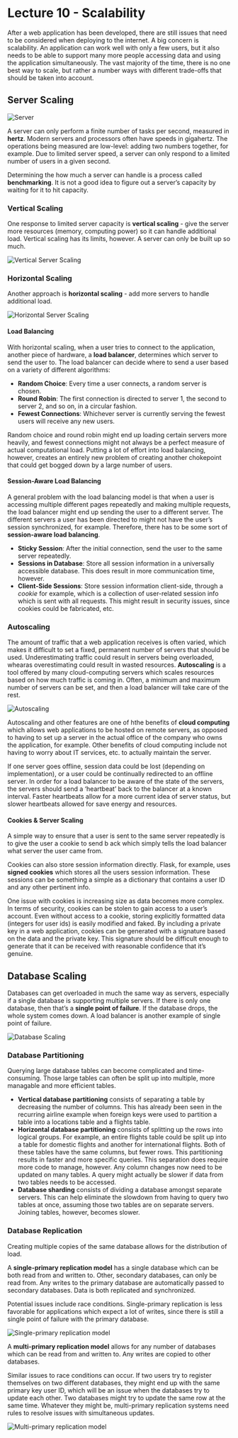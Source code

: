 # Lecture 10 - Scalability
After a web application has been developed, there are still issues that need to be considered when deploying to the internet. A big concern is scalability. An application can work well with only a few users, but it also needs to be able to support many more people accessing data and using the application simultaneously. The vast majority of the time, there is no one best way to scale, but rather a number ways with different trade-offs that should be taken into account.

## Server Scaling

![Server](img/0-server.png)

A server can only perform a finite number of tasks per second, measured in **hertz**. Modern servers and processors often have speeds in gigahertz. The operations being measured are low-level: adding two numbers together, for example. Due to limited server speed, a server can only respond to a limited number of users in a given second.

Determining the how much a server can handle is a process called **benchmarking**. It is not a good idea to figure out a server’s capacity by waiting for it to hit capacity.

### Vertical Scaling
One response to limited server capacity is **vertical scaling** - give the server more resources (memory, computing power) so it can handle additional load. Vertical scaling has its limits, however. A server can only be built up so much.

![Vertical Server Scaling](img/1-vertical-scaling.png)

### Horizontal Scaling
Another approach is **horizontal scaling** - add more servers to handle additional load.

![Horizontal Server Scaling](img/2-horizontal-scaling.png)

#### Load Balancing
With horizontal scaling, when a user tries to connect to the application, another piece of hardware, a **load balancer**, determines which server to send the user to. The load balancer can decide where to send a user based on a variety of different algorithms:
- **Random Choice**: Every time a user connects, a random server is chosen.
- **Round Robin**: The first connection is directed to server 1, the second to server 2, and so on, in a circular fashion.
- **Fewest Connections**: Whichever server is currently serving the fewest users will receive any new users.

Random choice and round robin might end up loading certain servers more heavily, and fewest connections might not always be a perfect measure of actual computational load. Putting a lot of effort into load balancing, however, creates an entirely new problem of creating another chokepoint that could get bogged down by a large number of users.

#### Session-Aware Load Balancing
A general problem with the load balancing model is that when a user is accessing multiple different pages repeatedly and making multiple requests, the load balancer might end up sending the user to a different server. The different servers a user has been directed to might not have the user’s session synchronized, for example. Therefore, there has to be some sort of **session-aware load balancing**.

- **Sticky Session**: After the initial connection, send the user to the same server repeatedly.
- **Sessions in Database**: Store all session information in a universally accessible database. This does result in more communication time, however.
- **Client-Side Sessions**: Store session information client-side, through a *cookie* for example, which is a collection of user-related session info which is sent with all requests. This might result in security issues, since cookies could be fabricated, etc.

### Autoscaling
The amount of traffic that a web application receives is often varied, which makes it difficult to set a fixed, permanent number of servers that should be used. Underestimating traffic could result in servers being overloaded, whearas overestimating could result in wasted resources. **Autoscaling** is a tool offered by many cloud-computing servers which scales resources based on how much traffic is coming in. Often, a minimum and maximum number of servers can be set, and then a load balancer will take care of the rest.

![Autoscaling](img/3-autoscaler.png)

Autoscaling and other features are one of hthe benefits of **cloud computing** which allows web applications to be hosted on remote servers, as opposed to having to set up a server in the actual office of the company who owns the application, for example. Other benefits of cloud computing include not having to worry about IT services, etc. to actually maintain the server.

If one server goes offline, session data could be lost (depending on implementation), or a user could be continually redirected to an offline server. In order for a load balancer to be aware of the state of the servers, the servers should send a ‘heartbeat’ back to the balancer at a known interval. Faster heartbeats allow for a more current idea of server status, but slower heartbeats allowed for save energy and resources.


#### Cookies & Server Scaling
A simple way to ensure that a user is sent to the same server repeatedly is to give the user a cookie to send b ack which simply tells the load balancer what server the user came from.

Cookies can also store session information directly. Flask, for example, uses **signed cookies** which stores all the users session information. These sessions can be something a simple as a dictionary that contains a user ID and any other pertinent info.

One issue with cookies is increasing size as data becomes more complex. In terms of security, cookies can be stolen to gain access to a user’s account. Even without access to a cookie, storing explicitly formatted data (integers for user ids) is easily modified and faked. By including a private key in a web application, cookies can be generated with a signature based on the data and the private key. This signature should be difficult enough to generate that it can be received with reasonable confidence that it’s genuine.


## Database Scaling
Databases can get overloaded in much the same way as servers, especially if a single database is supporting multiple servers. If there is only one database, then that’s a **single point of failure**. If the database drops, the whole system comes down. A load balancer is another example of single point of failure.

![Database Scaling](img/4-databases.png)

### Database Partitioning
Querying large database tables can become complicated and time-consuming. Those large tables can often be split up into multiple, more managable and more efficient tables.

- **Vertical database partitioning** consists of separating a table by decreasing the number of columns. This has already been seen in the recurring airline example when foreign keys were used to partition a table into a locations table and a flights table.
- **Horizontal database partitioning** consists of splitting up the rows into logical groups. For example, an entire flights table could be split up into a table for domestic flights and another for international flights. Both of these tables have the same columns, but fewer rows. This partitioning results in faster and more specific queries. This separation does require more code to manage, however. Any column changes now need to be updated on many tables. A query might actually be slower if data from two tables needs to be accessed.
- **Database sharding** consists of dividing a database amongst separate servers. This can help eliminate the slowdown from having to query two tables at once, assuming those two tables are on separate servers. Joining tables, however, becomes slower.

### Database Replication
Creating multiple copies of the same database allows for the distribution of load.

A **single-primary replication model** has a single database which can be both read from and written to. Other, secondary databases, can only be read from. Any writes to the primary database are automatically passed to secondary databases. Data is both replicated and synchronized.

Potential issues include race conditions. Single-primary replication is less favorable for applications which expect a lot of writes, since there is still a single point of failure with the primary database.

![Single-primary replication model](img/5-single.png)

A **multi-primary replication model** allows for any number of databases which can be read from and written to. Any writes are copied to other databases.

Similar issues to race conditions can occur. If two users try to register themselves on two different databases, they might end up with the same primary key user ID, which will be an issue when the databases try to update each other. Two databases might try to update the same row at the same time. Whatever they might be, multi-primary replication systems need rules to resolve issues with simultaneous updates.

![Multi-primary replication model](img/6-multi.png)